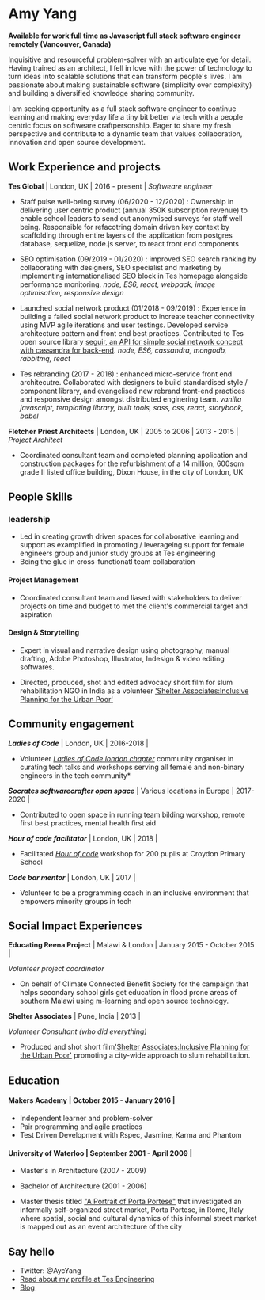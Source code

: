 Amy Yang
===========

**Available for work full time as Javascript full stack software engineer remotely (Vancouver, Canada)**

Inquisitive and resourceful problem-solver with an articulate eye for detail.  Having trained as an architect, I fell in love with the power of technology to turn ideas into scalable solutions that can transform people's lives. I am passionate about making sustainable software (simplicity over complexity) and building a diversified knowledge sharing community.

I am seeking opportunity as a full stack software engineer to continue learning and making everyday life a tiny bit better via tech with a people centric focus on softweare craftpersonship.  Eager to share my fresh perspective and contribute to a dynamic team that values collaboration, innovation and open source development.

Work Experience and projects
----------------

**Tes Global** | London, UK | 2016 - present | *Softweare engineer*

- Staff pulse well-being survey (06/2020 - 12/2020) : Ownership in delivering user centric product (annual 350K subscription revenue) to enable school leaders to send out anonymised surveys for staff well being. Responsible for refacotring domain driven key context by scaffolding through entire layers of the application from postgres database, sequelize, node.js server, to react front end components

- SEO optimisation (09/2019 - 01/2020) : improved SEO search ranking by collaborating with designers, SEO specialist and marketing by implementing internationalised SEO block in Tes homepage alongside performance monitoring. *node, ES6, react, webpack, image optimisation, responsive design*

- Launched social network product (01/2018 - 09/2019) : Experience in building a failed social network product to increate teacher connectivity using MVP agile iterations and user testings.  Developed service architecture pattern and front end best practices. Contributed to Tes open source library [seguir, an API for simple social network concept with cassandra for back-end](https://github.com/tes/seguir). *node, ES6, cassandra, mongodb, rabbitmq, react*

- Tes rebranding (2017 - 2018) : enhanced micro-service front end architecutre.  Collaborated with designers to build standardised style / component library, and evangelised new rebrand front-end practices and responsive design amongst distributed enginering team. *vanilla javascript, templating library, built tools, sass, css, react, storybook, babel*

**Fletcher Priest Architects** | London, UK | 2005 to 2006 | 2013 - 2015 | *Project Architect*

- Coordinated consultant team and completed planning application and construction packages for the refurbishment of a 14 million, 600sqm grade II listed office building, Dixon House, in the city of London, UK

People Skills
------

### leadership

- Led in creating growth driven spaces for collaborative learning and support as examplified in promoting / leverageing support for female engineers group and junior study groups at Tes engineering
- Being the glue in cross-functionatl team collaboration

#### Project Management

- Coordinated consultant team and liased with stakeholders to deliver projects on time and budget to met the client's commercial target and aspiration

#### Design & Storytelling

- Expert in visual and narrative design using photography, manual drafting, Adobe Photoshop, Illustrator, Indesign & video editing softwares.  

- Directed, produced, shot and edited advocacy short film for slum rehabilitation NGO in India as a volunteer ['Shelter Associates:Inclusive Planning for the Urban Poor'](https://www.youtube.com/watch?v=T0TRgkLwpVA)

Community engagement
-----------------

***Ladies of Code*** | London, UK | 2016-2018 |
- Volunteer *[Ladies of Code london chapter](https://www.ladiesofcode.com/)* community organiser in curating tech talks and workshops serving all female and non-binary engineers in the tech community*

***Socrates softwarecrafter open space*** | Various locations in Europe | 2017-2020 |
- Contributed to open space in running team bilding workshop, remote first best practices, mental health first aid

***Hour of code facilitator*** | London, UK | 2018 |
- Facilitated *[Hour of code](https://hourofcode.com/)* workshop for 200 pupils at Croydon Primary School

***Code bar mentor*** | London, UK | 2017 |
- Volunteer to be a programming coach in an inclusive environment that empowers minority groups in tech

Social Impact Experiences
-----------------

**Educating Reena Project** | Malawi & London | January 2015 - October 2015 |

*Volunteer project coordinator* 
- On behalf of Climate Connected Benefit Society for the campaign that helps secondary school girls get education in flood prone areas of southern Malawi using m-learning and open source technology.

**Shelter Associates** | Pune, India | 2013 |

*Volunteer Consultant (who did everything)*
- Produced and shot short film['Shelter Associates:Inclusive Planning for the Urban Poor'](http://shelter-associates.org/shelter-associates-inclusive-planning-urban-poor-1) promoting a city-wide approach to slum rehabilitation.

Education
---------

#### Makers Academy | October 2015 - January 2016 |

- Independent learner and problem-solver
- Pair programming and agile practices
- Test Driven Development with Rspec, Jasmine, Karma and Phantom

#### University of Waterloo | September 2001 - April 2009 |

- Master's in Architecture (2007 - 2009)
- Bachelor of Architecture (2001 - 2006)

- Master thesis titled ["A Portrait of Porta Portese"](https://uwspace.uwaterloo.ca/handle/10012/4361?show=full) that investigated an informally self-organized street market, Porta Portese, in Rome, Italy where spatial, social and cultural dynamics of this informal street market is mapped out as an event architecture of the city

Say hello
----------
- Twitter: @AycYang
- [Read about my profile at Tes Engineering](https://engineering.tes.com/profile/amy-yang-profile)
- [Blog](www.mongolianprincess.net)
